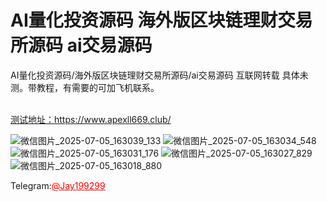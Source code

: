 # AI量化投资源码 海外版区块链理财交易所源码 ai交易源码

AI量化投资源码/海外版区块链理财交易所源码/ai交易源码 互联网转载 具体未测。带教程，有需要的可加飞机联系。 <br><br>

[测试地址：https://www.apexll669.club/ ](https://www.apexll669.club/ )

![微信图片_2025-07-05_163039_133](https://github.com/user-attachments/assets/a9d09032-57d8-4a82-98a5-82e83d33200e)
![微信图片_2025-07-05_163034_548](https://github.com/user-attachments/assets/5f2807d0-c9c2-4c7d-9cb6-accbbaf7a7ff)
![微信图片_2025-07-05_163031_176](https://github.com/user-attachments/assets/1ec34509-4e8a-4f96-8eb8-aa4d8f6ed799)
![微信图片_2025-07-05_163027_829](https://github.com/user-attachments/assets/2425c783-8fa8-4fa3-bb59-1ac820ce91ea)
![微信图片_2025-07-05_163018_880](https://github.com/user-attachments/assets/23c49332-9bde-4f74-9ee5-86249e089ab3)

Telegram:<a href="https://t.me/official_sourcecode" style="color: red;">@Jay199299</a></p>
